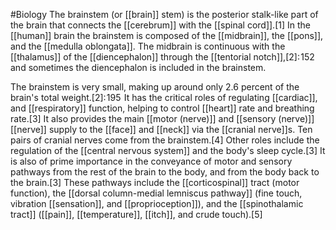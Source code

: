 #Biology 
The brainstem (or [[brain]] stem) is the posterior stalk-like part of the brain that connects the [[cerebrum]] with the [[spinal cord]].[1] In the [[human]] brain the brainstem is composed of the [[midbrain]], the [[pons]], and the [[medulla oblongata]]. The midbrain is continuous with the [[thalamus]] of the [[diencephalon]] through the [[tentorial notch]],[2]: 152  and sometimes the diencephalon is included in the brainstem.

The brainstem is very small, making up around only 2.6 percent of the brain's total weight.[2]: 195  It has the critical roles of regulating [[cardiac]], and [[respiratory]] function, helping to control [[heart]] rate and breathing rate.[3] It also provides the main [[motor (nerve)]] and [[sensory (nerve)]] [[nerve]] supply to the [[face]] and [[neck]] via the [[cranial nerve]]s. Ten pairs of cranial nerves come from the brainstem.[4] Other roles include the regulation of the [[central nervous system]] and the body's sleep cycle.[3] It is also of prime importance in the conveyance of motor and sensory pathways from the rest of the brain to the body, and from the body back to the brain.[3] These pathways include the [[corticospinal]] tract (motor function), the [[dorsal column-medial lemniscus pathway]] (fine touch, vibration [[sensation]], and [[proprioception]]), and the [[spinothalamic tract]] ([[pain]], [[temperature]], [[itch]], and crude touch).[5]
